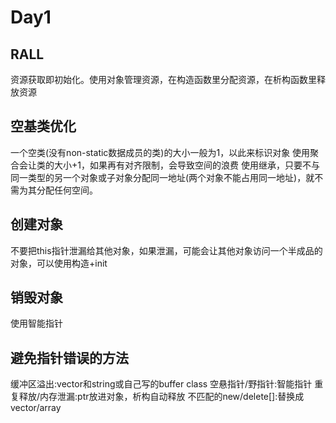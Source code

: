 # Day1

## RALL
资源获取即初始化。使用对象管理资源，在构造函数里分配资源，在析构函数里释放资源

## 空基类优化
一个空类(没有non-static数据成员的类)的大小一般为1，以此来标识对象
使用聚合会让类的大小+1，如果再有对齐限制，会导致空间的浪费
使用继承，只要不与同一类型的另一个对象或子对象分配同一地址(两个对象不能占用同一地址)，就不需为其分配任何空间。

## 创建对象
不要把this指针泄漏给其他对象，如果泄漏，可能会让其他对象访问一个半成品的对象，可以使用构造+init

## 销毁对象
使用智能指针

## 避免指针错误的方法
缓冲区溢出:vector和string或自己写的buffer class 
空悬指针/野指针:智能指针
重复释放/内存泄漏:ptr放进对象，析构自动释放
不匹配的new/delete[]:替换成vector/array

